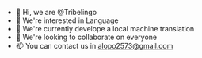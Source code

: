 - 👋 Hi, we are @Tribelingo
- 👀 We're interested in Language
- 🌱 We're currently develope a local machine translation
- 💞️ We're looking to collaborate on everyone
- 📫 You can contact us in alopo2573@gmail.com

<!---
Tribelingo/Tribelingo is a ✨ special ✨ repository because its `README.md` (this file) appears on your GitHub profile.
You can click the Preview link to take a look at your changes.
--->
